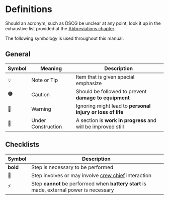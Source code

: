 # Definitions

Should an acronym, such as DSCG be unclear at any point, look it up in the
exhaustive list provided at the [Abbreviations chapter](../abbreviations.md).

The following symbology is used throughout this manual.

## General

| Symbol | Meaning            | Description                                                  |
| ------ | ------------------ | ------------------------------------------------------------ |
| 💡     | Note or Tip        | Item that is given special emphasize                         |
| 🟠     | Caution            | Should be followed to prevent **damage to equipment**        |
| 🔴     | Warning            | Ignoring might lead to **personal injury or loss of life**   |
| 🚧     | Under Construction | A section is **work in progress** and will be improved still |

<!-- ⚠️🚨 -->

## Checklists

| Symbol   | Description                                                                              |
| -------- | ---------------------------------------------------------------------------------------- |
| **bold** | Step is necessary to be performed                                                        |
| 🔧       | Step involves or may involve [crew chief](crew_chief/overview.md) interaction            |
| ⚡       | Step **cannot** be performed when **battery start** is made, external power is necessary |
